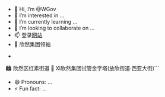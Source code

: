 - 👋 Hi, I’m @WGov
- 👀 I’m interested in ...
- 🌱 I’m currently learning ...
- 💞️ I’m looking to collaborate on ...
- 📫 登录[网站](xinb.tec)
- 💼 欣然集团领袖
- ```🏳️ 地区:欣国诺州
🏙 欣然区红素街道
📍 XI欣然集团试管金字塔(放欣街道·西亚大街)```
- 😄 Pronouns: ...
- ⚡ Fun fact: ...

<!---
WGov/WGov is a ✨ special ✨ repository because its `README.md` (this file) appears on your GitHub profile.
You can click the Preview link to take a look at your changes.
--->
